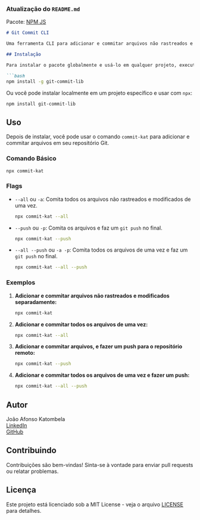 
### Atualização do `README.md`

Pacote: 
[NPM JS](https://www.npmjs.com/package/git-commit-lib)

```markdown
# Git Commit CLI

Uma ferramenta CLI para adicionar e commitar arquivos não rastreados e modificados em um repositório Git.

## Instalação

Para instalar o pacote globalmente e usá-lo em qualquer projeto, execute:

```bash
npm install -g git-commit-lib
```

Ou você pode instalar localmente em um projeto específico e usar com `npx`:

```bash
npm install git-commit-lib
```

## Uso

Depois de instalar, você pode usar o comando `commit-kat` para adicionar e commitar arquivos em seu repositório Git.

### Comando Básico

```bash
npx commit-kat
```

### Flags

- `--all` ou `-a`: Comita todos os arquivos não rastreados e modificados de uma vez.
  ```bash
  npx commit-kat --all
  ```

- `--push` ou `-p`: Comita os arquivos e faz um `git push` no final.
  ```bash
  npx commit-kat --push
  ```

- `--all --push` ou `-a -p`: Comita todos os arquivos de uma vez e faz um `git push` no final.
  ```bash
  npx commit-kat --all --push
  ```

### Exemplos

1. **Adicionar e commitar arquivos não rastreados e modificados separadamente:**

   ```bash
   npx commit-kat
   ```

2. **Adicionar e commitar todos os arquivos de uma vez:**

   ```bash
   npx commit-kat --all
   ```

3. **Adicionar e commitar arquivos, e fazer um push para o repositório remoto:**

   ```bash
   npx commit-kat --push
   ```

4. **Adicionar e commitar todos os arquivos de uma vez e fazer um push:**

   ```bash
   npx commit-kat --all --push
   ```

## Autor

João Afonso Katombela  
[LinkedIn](https://www.linkedin.com/in/joao-afonso-katumbela)  
[GitHub](https://github.com/katumbela)

## Contribuindo

Contribuições são bem-vindas! Sinta-se à vontade para enviar pull requests ou relatar problemas.

## Licença

Este projeto está licenciado sob a MIT License - veja o arquivo [LICENSE](LICENSE) para detalhes.

 
